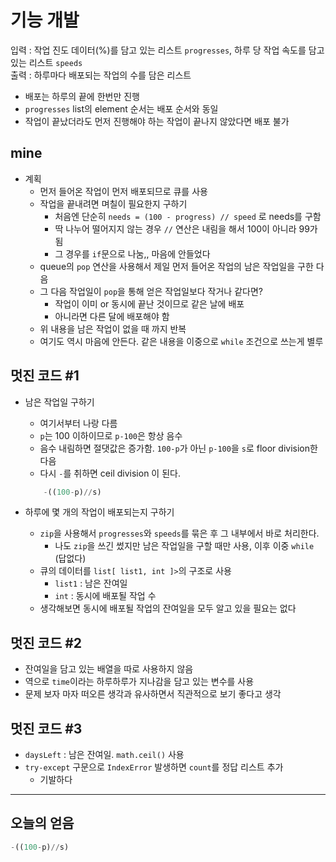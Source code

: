 # 기능 개발
입력 : 작업 진도 데이터(%)를 담고 있는 리스트 `progresses`, 하루 당 작업 속도를 담고 있는 리스트 `speeds`   
출력 : 하루마다 배포되는 작업의 수를 담은 리스트

* 배포는 하루의 끝에 한번만 진행
* `progresses` list의 element 순서는 배포 순서와 동일
* 작업이 끝났더라도 먼저 진행해야 하는 작업이 끝나지 않았다면 배포 불가

## mine
* 계획
    - 먼저 들어온 작업이 먼저 배포되므로 큐를 사용
    - 작업을 끝내려면 며칠이 필요한지 구하기
        - 처음엔 단순히 `needs = (100 - progress) // speed` 로 needs를 구함
        - 딱 나누어 떨어지지 않는 경우 `//` 연산은 내림을 해서 100이 아니라 99가 됨
        - 그 경우를 `if`문으로 나눔,, 마음에 안들었다
    - queue의 `pop` 연산을 사용해서 제일 먼저 들어온 작업의 남은 작업일을 구한 다음
    - 그 다음 작업일이 `pop`을 통해 얻은 작업일보다 작거나 같다면?
        - 작업이 이미 or 동시에 끝난 것이므로 같은 날에 배포
        - 아니라면 다른 달에 배포해야 함
    - 위 내용을 남은 작업이 없을 때 까지 반복
    - 여기도 역시 마음에 안든다. 같은 내용을 이중으로 `while` 조건으로 쓰는게 별루

## 멋진 코드 #1
* 남은 작업일 구하기
    - 여기서부터 나랑 다름
    - `p`는 100 이하이므로 `p-100`은 항상 음수
    - 음수 내림하면 절댓값은 증가함. `100-p`가 아닌 `p-100`을 `s`로 floor division한 다음
    - 다시 `-`를 취하면 ceil division 이 된다.
    ~~~python
        -((100-p)//s)
    ~~~

* 하루에 몇 개의 작업이 배포되는지 구하기
    - `zip`을 사용해서 `progresses`와 `speeds`를 묶은 후 그 내부에서 바로 처리한다.
        - 나도 `zip`을 쓰긴 썼지만 남은 작업일을 구할 때만 사용, 이후 이중 `while` (답없다)
    - 큐의 데이터를 `list[ list1, int ]>`의 구조로 사용
        - `list1` : 남은 잔여일
        - `int` : 동시에 배포될 작업 수
    - 생각해보면 동시에 배포될 작업의 잔여일을 모두 알고 있을 필요는 없다


## 멋진 코드 #2
- 잔여일을 담고 있는 배열을 따로 사용하지 않음
- 역으로 `time`이라는 하루하루가 지나감을 담고 있는 변수를 사용
- 문제 보자 마자 떠오른 생각과 유사하면서 직관적으로 보기 좋다고 생각

## 멋진 코드 #3
- `daysLeft` : 남은 잔여일. `math.ceil()` 사용
- `try-except` 구문으로 `IndexError` 발생하면 `count`를 정답 리스트 추가
    - 기발하다

---------

## 오늘의 얻음
~~~python
-((100-p)//s)
~~~
